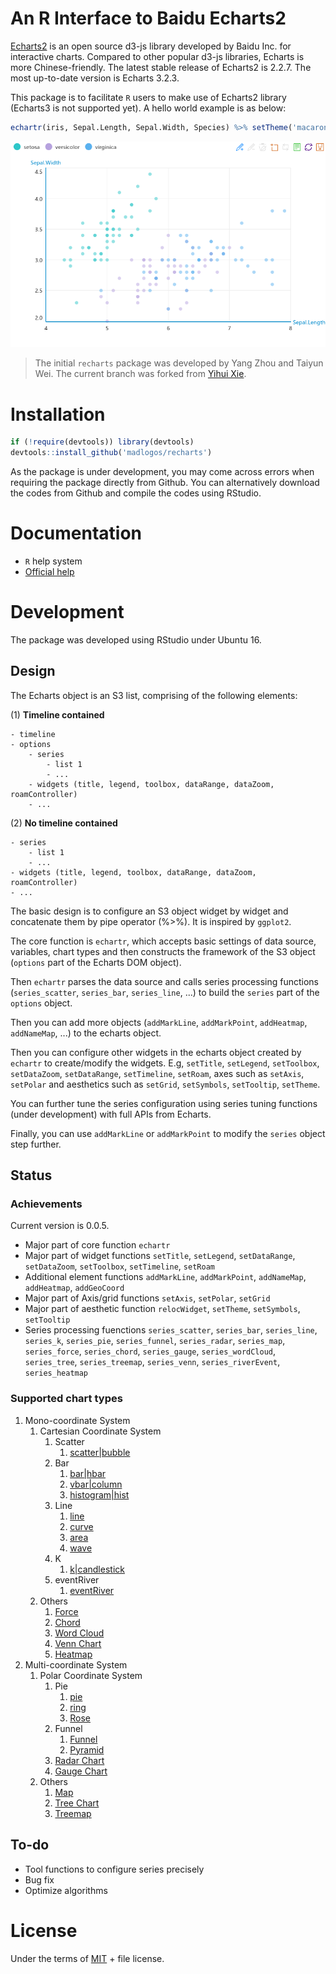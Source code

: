 # An R Interface to Baidu Echarts2

[Echarts2](http://http://echarts.baidu.com/echarts2) is an open source d3-js library developed by Baidu Inc. for interactive charts. Compared to other popular d3-js libraries, Echarts is more Chinese-friendly. The latest stable release of Echarts2 is 2.2.7. The most up-to-date version is Echarts 3.2.3. 

This package is to facilitate `R` users to make use of Echarts2 library (Echarts3 is not supported yet). A hello world example is as below:

```r
echartr(iris, Sepal.Length, Sepal.Width, Species) %>% setTheme('macarons')
```
![hello_world](inst/figure-html/hello_world.png)

> The initial `recharts` package was developed by Yang Zhou and Taiyun Wei. The current branch was forked from [Yihui Xie](https://github.com/yihui/recharts). 

# Installation

```r
if (!require(devtools)) library(devtools)
devtools::install_github('madlogos/recharts')
```

As the package is under development, you may come across errors when requiring the package directly from Github. You can alternatively download the codes from Github and compile the codes using RStudio.

# Documentation

- `R` help system
- [Official help](https://madlogos.github.io/recharts)

# Development

The package was developed using RStudio under Ubuntu 16. 

## Design

The Echarts object is an S3 list, comprising of the following elements:

(1) **Timeline contained**
```
- timeline
- options
    - series
        - list 1
        - ...
    - widgets (title, legend, toolbox, dataRange, dataZoom, roamController)
    - ...
```
(2) **No timeline contained**
```
- series
    - list 1
    - ...
- widgets (title, legend, toolbox, dataRange, dataZoom, roamController)
- ...
```

The basic design is to configure an S3 object widget by widget and concatenate them by pipe operator (%>%). It is inspired by `ggplot2`.

The core function is `echartr`, which accepts basic settings of data source, variables, chart types and then constructs the framework of the S3 object (`options` part of the Echarts DOM object).

Then `echartr` parses the data source and calls series processing functions (`series_scatter`, `series_bar`, `series_line`, ...) to build the `series` part of the `options` object.

Then you can add more objects (`addMarkLine`, `addMarkPoint`, `addHeatmap`, `addNameMap`, ...) to the echarts object.

Then you can configure other widgets in the echarts object created by `echartr` to create/modify the widgets. E.g, `setTitle`, `setLegend`, `setToolbox`, `setDataZoom`, `setDataRange`, `setTimeline`, `setRoam`, axes such as `setAxis`, `setPolar` and aesthetics such as `setGrid`, `setSymbols`, `setTooltip`, `setTheme`.

You can further tune the series configuration using series tuning functions (under development) with full APIs from Echarts.

Finally, you can use `addMarkLine` or `addMarkPoint` to modify the `series` object step further. 

## Status

### Achievements

Current version is 0.0.5. 

- Major part of core function `echartr`
- Major part of widget functions `setTitle`, `setLegend`, `setDataRange`, `setDataZoom`, `setToolbox`, `setTimeline`, `setRoam`
- Additional element functions `addMarkLine`, `addMarkPoint`, `addNameMap`, `addHeatmap`, `addGeoCoord`
- Major part of Axis/grid functions `setAxis`, `setPolar`, `setGrid`
- Major part of aesthetic function `relocWidget`, `setTheme`, `setSymbols`, `setTooltip`
- Series processing fuenctions `series_scatter`, `series_bar`, `series_line`, `series_k`, `series_pie`, `series_funnel`, `series_radar`, `series_map`, `series_force`, `series_chord`, `series_gauge`, `series_wordCloud`, `series_tree`, `series_treemap`, `series_venn`, `series_riverEvent`, `series_heatmap`

### Supported chart types

1. Mono-coordinate System
    1. Cartesian Coordinate System
        1. Scatter
            1. [scatter|bubble](http://madlogos.github.io/recharts/Basic_Plots_01_Scatterplot.html)
        1. Bar
            1. [bar|hbar](http://madlogos.github.io/recharts/Basic_Plots_02_Bar.html#horizontal-bar-chart)
            1. [vbar|column](http://madlogos.github.io/recharts/Basic_Plots_02_Bar.html#vertical-bar-column-chart)
            1. [histogram|hist](http://madlogos.github.io/recharts/Basic_Plots_02_Bar.html#histogram)
        1. Line
            1. [line](http://madlogos.github.io/recharts/Basic_Plots_03_Line.html#line-chart)
            1. [curve](http://madlogos.github.io/recharts/Basic_Plots_03_Line.html#curve-smooth-line-chart)
            1. [area](http://madlogos.github.io/recharts/Basic_Plots_03_Line.html#area-chart)
            1. [wave](http://madlogos.github.io/recharts/Basic_Plots_03_Line.html#wave-smooth-area-chart)
        1. K
            1. [k|candlestick](http://madlogos.github.io/recharts/Basic_Plots_04_K.html)
        1. eventRiver
            1. [eventRiver](http://madlogos.github.io/recharts/Basic_Plots_05_eventRiver.html)
    1. Others
        1. [Force](http://madlogos.github.io/recharts/Basic_Plots_11_Force.html)
        1. [Chord](http://madlogos.github.io/recharts/Basic_Plots_12_Chord.html)
        1. [Word Cloud](http://madlogos.github.io/recharts/Basic_Plots_13_WordCloud.html)
        1. [Venn Chart](http://madlogos.github.io/recharts/Basic_Plots_14_Venn.html)
        1. [Heatmap](http://madlogos.github.io/recharts/Basic_Plots_15_Heatmap.html)
1. Multi-coordinate System
    1. Polar Coordinate System
        1. Pie
            1. [pie](http://madlogos.github.io/recharts/Basic_Plots_21_Pie.html#pie-chart)
            1. [ring](http://madlogos.github.io/recharts/Basic_Plots_21_Pie.html#ring-chart)
            1. [Rose](http://madlogos.github.io/recharts/Basic_Plots_21_Pie.html#nightingale-rose-chart)
        1. Funnel
            1. [Funnel](http://madlogos.github.io/recharts/Basic_Plots_22_Funnel.html#funnel-chart)
            1. [Pyramid](http://madlogos.github.io/recharts/Basic_Plots_22_Funnel.html#pyramid-chart)
        1. [Radar Chart](http://madlogos.github.io/recharts/Basic_Plots_23_Radar.html)
        1. [Gauge Chart](http://madlogos.github.io/recharts/Basic_Plots_24_Gauge.html)
    1. Others
        1. [Map](http://madlogos.github.io/recharts/Basic_Plots_31_Map.html)
        1. [Tree Chart](http://madlogos.github.io/recharts/Basic_Plots_32_Tree.html)
        1. [Treemap](http://madlogos.github.io/recharts/Basic_Plots_33_Treemap.html)

## To-do

- Tool functions to configure series precisely
- Bug fix
- Optimize algorithms

# License

Under the terms of [MIT](http://www.opensource.org/licenses/mit-license.php) + file license.
